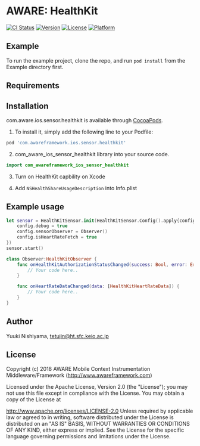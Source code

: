 # AWARE: HealthKit 

[![CI Status](https://img.shields.io/travis/tetujin/com.awareframework.ios.sensor.healthkit.svg?style=flat)](https://travis-ci.org/tetujin/com.awareframework.ios.sensor.healthkit)
[![Version](https://img.shields.io/cocoapods/v/com.awareframework.ios.sensor.healthkit.svg?style=flat)](https://cocoapods.org/pods/com.awareframework.ios.sensor.healthkit)
[![License](https://img.shields.io/cocoapods/l/com.awareframework.ios.sensor.healthkit.svg?style=flat)](https://cocoapods.org/pods/com.awareframework.ios.sensor.healthkit)
[![Platform](https://img.shields.io/cocoapods/p/com.awareframework.ios.sensor.healthkit.svg?style=flat)](https://cocoapods.org/pods/com.awareframework.ios.sensor.healthkit)

## Example

To run the example project, clone the repo, and run `pod install` from the Example directory first.

## Requirements

## Installation

com.aware.ios.sensor.healthkit is available through [CocoaPods](https://cocoapods.org). 

1. To install it, simply add the following line to your Podfile:
```ruby
pod 'com.awareframework.ios.sensor.healthkit'
```

2. com_aware_ios_sensor_healthkit  library into your source code.
```swift
import com_awareframework_ios_sensor_healthkit
```

3. Turn on HealthKit capbility on Xcode

4. Add `NSHealthShareUsageDescription` into Info.plist

## Example usage
```swift
let sensor = HealthKitSensor.init(HealthKitSensor.Config().apply{config in
    config.debug = true
    config.sensorObserver = Observer()
    config.isHeartRateFetch = true
})
sensor.start()
```

```swift
class Observer:HealthKitObserver {
    func onHealthKitAuthorizationStatusChanged(success: Bool, error: Error?) {
        // Your code here..
    }

    func onHeartRateDataChanged(data: [HealthKitHeartRateData]) {
        // Your code here..
    }
}
```

## Author

Yuuki Nishiyama, tetujin@ht.sfc.keio.ac.jp

## License

Copyright (c) 2018 AWARE Mobile Context Instrumentation Middleware/Framework (http://www.awareframework.com)

Licensed under the Apache License, Version 2.0 (the "License"); you may not use this file except in compliance with the License. You may obtain a copy of the License at

http://www.apache.org/licenses/LICENSE-2.0 Unless required by applicable law or agreed to in writing, software distributed under the License is distributed on an "AS IS" BASIS, WITHOUT WARRANTIES OR CONDITIONS OF ANY KIND, either express or implied. See the License for the specific language governing permissions and limitations under the License.

